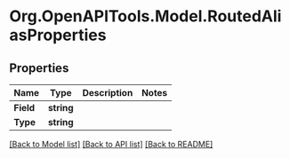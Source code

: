 # Org.OpenAPITools.Model.RoutedAliasProperties

## Properties

Name | Type | Description | Notes
------------ | ------------- | ------------- | -------------
**Field** | **string** |  | 
**Type** | **string** |  | 

[[Back to Model list]](../../README.md#documentation-for-models) [[Back to API list]](../../README.md#documentation-for-api-endpoints) [[Back to README]](../../README.md)

